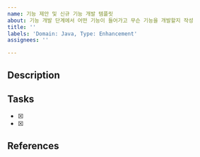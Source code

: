 ```yaml
---
name: 기능 제안 및 신규 기능 개발 템플릿
about: 기능 개발 단계에서 어떤 기능이 들어가고 무슨 기능을 개발할지 작성
title: ''
labels: 'Domain: Java, Type: Enhancement'
assignees: ''

---
```


## Description

## Tasks
- [x] 
- [x] 

## References
